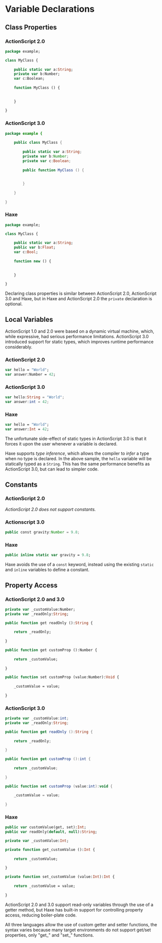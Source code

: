 # Variable Declarations

## Class Properties

### ActionScript 2.0

```haxe
package example;

class MyClass {
    
    public static var a:String;
    private var b:Number;
    var c:Boolean;
    
    function MyClass () {
        
        
    }
    
}
```

### ActionScript 3.0

```ActionScript
package example {
    
    public class MyClass {
        
        public static var a:String;
        private var b:Number;
        private var c:Boolean;
        
        public function MyClass () {
            
            
        }
        
    }
    
}
```

### Haxe

```haxe
package example;

class MyClass {
    
    public static var a:String;
    public var b:Float;
    var c:Bool;
    
    function new () {
        
        
    }
    
}
```

Declaring class properties is similar between ActionScript 2.0, ActionScript 3.0 and Haxe, but in Haxe and ActionScript 2.0 the `private` declaration is optional. 

## Local Variables

ActionScript 1.0 and 2.0 were based on a dynamic virtual machine, which, while expressive, had serious performance limitations. ActionScript 3.0 introduced support for static types, which improves runtime performance considerably.

### ActionScript 2.0
```haxe
var hello = "World";
var answer:Number = 42;
```

### ActionScript 3.0

```ActionScript
var hello:String = "World";
var answer:int = 42;
```

### Haxe

```haxe
var hello = "World";
var answer:Int = 42;
```

The unfortunate side-effect of static types in ActionScript 3.0 is that it forces it upon the user whenever a variable is declared.

Haxe supports _type inference_, which allows the compiler to _infer_ a type when no type is declared. In the above sample, the `hello` variable will be statically typed as a `String`. This has the same performance benefits as ActionScript 3.0, but can lead to simpler code.

## Constants

### ActionScript 2.0

_ActionScript 2.0 does not support constants._ 

### Actionscript 3.0

```ActionScript
public const gravity:Number = 9.8;
```

### Haxe

```haxe
public inline static var gravity = 9.8;
```

Haxe avoids the use of a `const` keyword, instead using the existing `static` and `inline` variables to define a constant.

## Property Access

### ActionScript 2.0 and 3.0

```haxe
private var _customValue:Number;
private var _readOnly:String;

public function get readOnly ():String {
    
    return _readOnly;
    
}

public function get customProp ():Number {
    
    return _customValue;
    
}

public function set customProp (value:Number):Void {
    
    _customValue = value;
    
}
```

### ActionScript 3.0

```ActionScript
private var _customValue:int;
private var _readOnly:String;

public function get readOnly ():String {
    
    return _readOnly;
    
}

public function get customProp ():int {
    
    return _customValue;
    
}

public function set customProp (value:int):void {
    
    _customValue = value;
    
}
```

### Haxe

```haxe
public var customValue(get, set):Int;
public var readOnly(default, null):String;

private var _customValue:Int;

private function get_customValue ():Int {
    
    return _customValue;
    
}

private function set_customValue (value:Int):Int {
    
    return _customValue = value;
    
}
```

ActionScript 2.0 and 3.0 support read-only variables through the use of a getter method, but Haxe has built-in support for controlling property access, reducing boiler-plate code.

All three languages allow the use of custom getter and setter functions, the syntax varies because many target environments do not support get/set properties, only "get\_" and "set\_" functions.
